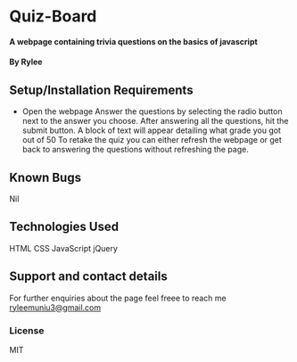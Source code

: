 # Quiz-Board
#### A webpage containing trivia questions on the basics of javascript
#### By Rylee
## Setup/Installation Requirements
* Open the webpage
  Answer the questions by selecting the radio button next to the answer you choose.
  After answering all the questions, hit the submit button.
  A block of text will appear detailing what grade you got out of 50
  To retake the quiz you can either refresh the webpage or get back to answering the questions without refreshing the page.
  
## Known Bugs
Nil

## Technologies Used
HTML
CSS
JavaScript
jQuery

## Support and contact details
For further enquiries about the page feel freee to reach me ryleemuniu3@gmail.com
### License
MIT
  
